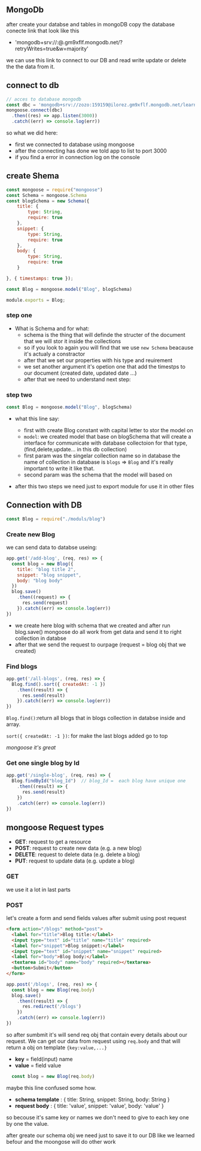 ## MongoDb

after create your databse and tables in mongoDB copy the database conecte link that look like this

- 'mongodb+srv://<user>:<password>@<database>.gm9xflf.mongodb.net/<file>?retryWrites=true&w=majority'

we can use this link to connect to our DB and read write update or delete the the data from it.
## connect to db
```js
// acces to database mongodb
const dbc = 'mongodb+srv://zozo:159159@ilorez.gm9xflf.mongodb.net/learn?retryWrites=true&w=majority'
mongoose.connect(dbc)
  .then((res) => app.listen(3000))
  .catch((err) => console.log(err))
```

so what we did here:

- first we connected to database using mongoose
- after the connecting has done we told app to list to port 3000 
- if you find a error in connection log on the console

## create Shema 
```js
const mongoose = require("mongoose")
const Schema = mongoose.Schema
const blogSchema = new Schema({
    title: {
        type: String,
        require: true
    },
    snippet: {
        type: String,
        require: true
    },
    body: {
        type: String,
        require: true
    }

}, { timestamps: true });

const Blog = mongoose.model("Blog", blogSchema)

module.exports = Blog;
```
### step one
- What is Schema and for what:
    - schema is the thing that will definde the structer of the document that we will stor it inside the collections
    - so if you look to again you will find that we use `new Schema` beacause it's actualy a constractor
    - after that we set our properties with his type and reuirement
    - we set another argument it's opetion one that add the timestps to our document (created date, updated date ...)
    - after that we need to understand next step:

### step two
```js
const Blog = mongoose.model("Blog", blogSchema)
```
- what this line say:
    - first with create Blog constant with capital letter to stor the model on
    - `model`: we created model that base on blogSchema that will create a interface for communicate with database collectoion for that type, (find,delete,update... in this db collection)
    - first param was the singelar collection name so in database the name of collection in database is `blogs` => `Blog` and it's really important to write it like that.
    - second param was the schema that the model will based on  

- after this two steps we need just to export module for use it in other files

## Connection with DB
```js
const Blog = require("./moduls/blog")
```
### Create new Blog
we can send data to databse useing:

```js
app.get('/add-blog', (req, res) => {
  const blog = new Blog({
    title: "blog title 2",
    snippet: "blog snippet",
    body: "blog body"
  })
  blog.save()
    .then((request) => {
      res.send(request)
    }).catch((err) => console.log(err))
})
```
- we create here blog with schema that we created and after run blog.save() mongoose do all work from get data and send it to right collection in databse
- after that we send the request to ourpage (request = blog obj that we created)

### Find blogs
```js
app.get('/all-blogs', (req, res) => {
  Blog.find().sort({ createdAt: -1 })
    .then((result) => {
      res.send(result)
    }).catch((err) => console.log(err))
})
```
`Blog.find()`:return all blogs that in blogs collection in databse inside and array.

`sort({ createdAt: -1 })`: for make the last blogs added go to top

*mongoose it's great*

### Get one single blog by Id

```js
app.get('/single-blog', (req, res) => {
  Blog.findById("blog_Id")  // blog_Id =  each blog have unique one
    .then((result) => {
      res.send(result)
    })
    .catch((err) => console.log(err))
})
```
## mongoose Request types

- **GET**: request to get a resource
- **POST**: request to create new data (e.g. a new blog)
- **DELETE**: request to delete data (e.g. delete a blog)
- **PUT**: request to update data (e.g. update a blog)

### GET
we use it a lot in last parts

### POST
let's create a form and send fields values after submit using post request

```html
<form action="/blogs" method="post">
  <label for="title">Blog title:</label>
  <input type="text" id="title" name="title" required>
  <label for="snippet">Blog snippet:</label>
  <input type="text" id="snippet" name="snippet" required>
  <label for="body">Blog body:</label>
  <textarea id="body" name="body" required></textarea>
  <button>Submit</button>
</form>
```
```js
app.post('/blogs', (req, res) => {
  const blog = new Blog(req.body)
  blog.save()
    .then((result) => {
      res.redirect('/blogs')
    })
    .catch((err) => console.log(err))
})
```
so after sumbmit it's will send req obj that contain every details about our request. We can get our data from request using `req.body` and that will return a obj on template `{key:value,...}` 

- **key** = field(input) name
- **value** = field value

```js
  const blog = new Blog(req.body)
```
maybe this line confused some how.

- **schema template** : { title: String, snippet: String, body: String }
- **request body** : { title: 'value', snippet: 'value', body: 'value' }

so becouse it's same key or names we don't need to give to each key one by one the value.

after greate our schema obj we need just to save it to our DB like we learned befour and the moongose will do other work




